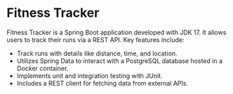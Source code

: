 # Fitness Tracker

Fitness Tracker is a Spring Boot application developed with JDK 17. It allows users to track their runs via a REST API. Key features include:

- Track runs with details like distance, time, and location.
- Utilizes Spring Data to interact with a PostgreSQL database hosted in a Docker container.
- Implements unit and integration testing with JUnit.
- Includes a REST client for fetching data from external APIs.
